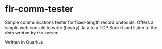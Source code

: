 # flr-comm-tester

Simple communications tester for fixed-length record protocols. Offers a simple web console to write (binary) data to a TCP Socket and listen to the data written by the server.

Written in Quarkus
